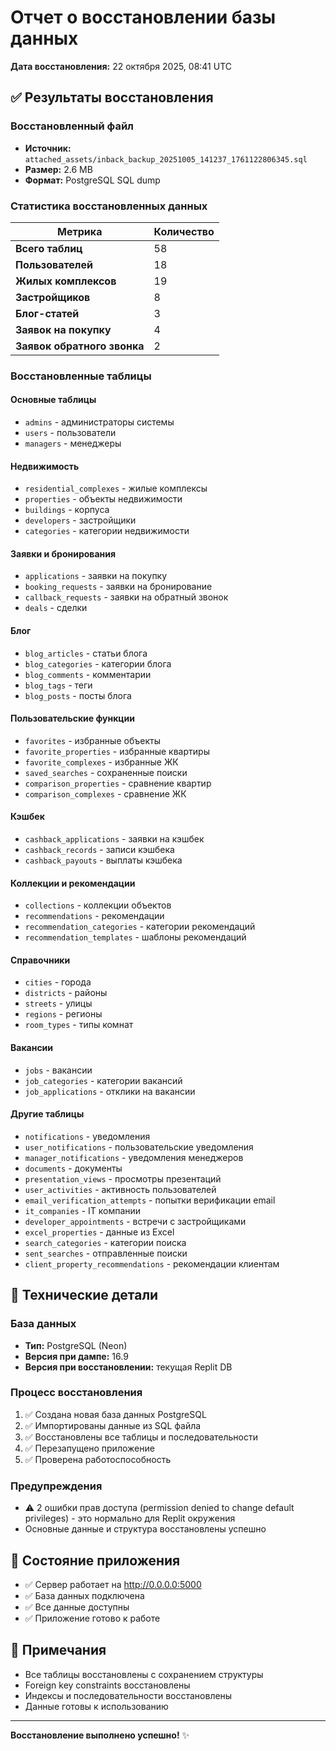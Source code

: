 # Отчет о восстановлении базы данных

**Дата восстановления:** 22 октября 2025, 08:41 UTC

## ✅ Результаты восстановления

### Восстановленный файл
- **Источник:** `attached_assets/inback_backup_20251005_141237_1761122806345.sql`
- **Размер:** 2.6 MB
- **Формат:** PostgreSQL SQL dump

### Статистика восстановленных данных

| Метрика | Количество |
|---------|-----------|
| **Всего таблиц** | 58 |
| **Пользователей** | 18 |
| **Жилых комплексов** | 19 |
| **Застройщиков** | 8 |
| **Блог-статей** | 3 |
| **Заявок на покупку** | 4 |
| **Заявок обратного звонка** | 2 |

### Восстановленные таблицы

#### Основные таблицы
- `admins` - администраторы системы
- `users` - пользователи
- `managers` - менеджеры

#### Недвижимость
- `residential_complexes` - жилые комплексы
- `properties` - объекты недвижимости
- `buildings` - корпуса
- `developers` - застройщики
- `categories` - категории недвижимости

#### Заявки и бронирования
- `applications` - заявки на покупку
- `booking_requests` - заявки на бронирование
- `callback_requests` - заявки на обратный звонок
- `deals` - сделки

#### Блог
- `blog_articles` - статьи блога
- `blog_categories` - категории блога
- `blog_comments` - комментарии
- `blog_tags` - теги
- `blog_posts` - посты блога

#### Пользовательские функции
- `favorites` - избранные объекты
- `favorite_properties` - избранные квартиры
- `favorite_complexes` - избранные ЖК
- `saved_searches` - сохраненные поиски
- `comparison_properties` - сравнение квартир
- `comparison_complexes` - сравнение ЖК

#### Кэшбек
- `cashback_applications` - заявки на кэшбек
- `cashback_records` - записи кэшбека
- `cashback_payouts` - выплаты кэшбека

#### Коллекции и рекомендации
- `collections` - коллекции объектов
- `recommendations` - рекомендации
- `recommendation_categories` - категории рекомендаций
- `recommendation_templates` - шаблоны рекомендаций

#### Справочники
- `cities` - города
- `districts` - районы
- `streets` - улицы
- `regions` - регионы
- `room_types` - типы комнат

#### Вакансии
- `jobs` - вакансии
- `job_categories` - категории вакансий
- `job_applications` - отклики на вакансии

#### Другие таблицы
- `notifications` - уведомления
- `user_notifications` - пользовательские уведомления
- `manager_notifications` - уведомления менеджеров
- `documents` - документы
- `presentation_views` - просмотры презентаций
- `user_activities` - активность пользователей
- `email_verification_attempts` - попытки верификации email
- `it_companies` - IT компании
- `developer_appointments` - встречи с застройщиками
- `excel_properties` - данные из Excel
- `search_categories` - категории поиска
- `sent_searches` - отправленные поиски
- `client_property_recommendations` - рекомендации клиентам

## 🔧 Технические детали

### База данных
- **Тип:** PostgreSQL (Neon)
- **Версия при дампе:** 16.9
- **Версия при восстановлении:** текущая Replit DB

### Процесс восстановления
1. ✅ Создана новая база данных PostgreSQL
2. ✅ Импортированы данные из SQL файла
3. ✅ Восстановлены все таблицы и последовательности
4. ✅ Перезапущено приложение
5. ✅ Проверена работоспособность

### Предупреждения
- ⚠️ 2 ошибки прав доступа (permission denied to change default privileges) - это нормально для Replit окружения
- Основные данные и структура восстановлены успешно

## 🚀 Состояние приложения

- ✅ Сервер работает на http://0.0.0.0:5000
- ✅ База данных подключена
- ✅ Все данные доступны
- ✅ Приложение готово к работе

## 📝 Примечания

- Все таблицы восстановлены с сохранением структуры
- Foreign key constraints восстановлены
- Индексы и последовательности восстановлены
- Данные готовы к использованию

---

**Восстановление выполнено успешно!** ✨
